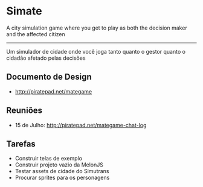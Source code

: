 Simate
============

A city simulation game where you get to play as both the decision maker and the affected citizen

---

Um simulador de cidade onde você joga tanto quanto o gestor quanto o cidadão afetado pelas decisões


## Documento de Design

  * http://piratepad.net/mategame

## Reuniões

  * 15 de Julho: http://piratepad.net/mategame-chat-log

## Tarefas

  * Construir telas de exemplo
  * Construir projeto vazio da MelonJS
  * Testar assets de cidade do Simutrans
  * Procurar sprites para os personagens


